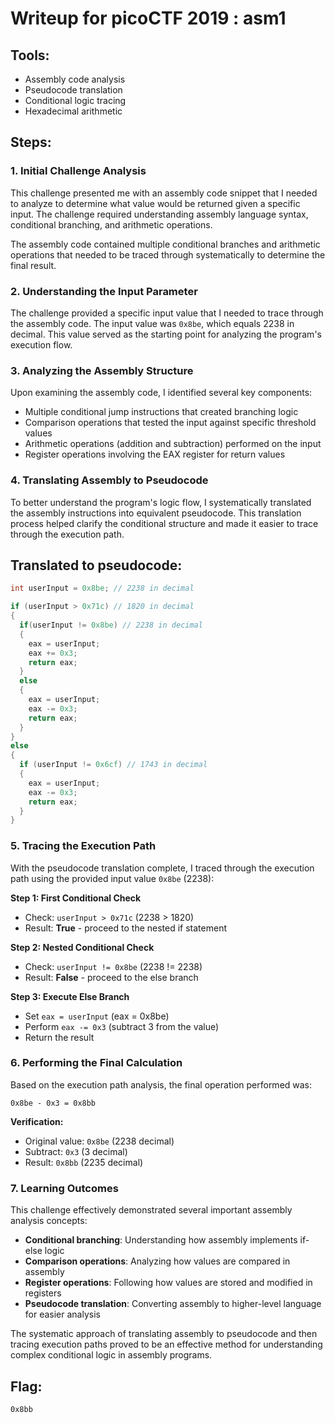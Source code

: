 # Writeup for picoCTF 2019 : asm1

## Tools:
- Assembly code analysis
- Pseudocode translation
- Conditional logic tracing
- Hexadecimal arithmetic

## Steps:

### 1. Initial Challenge Analysis
This challenge presented me with an assembly code snippet that I needed to analyze to determine what value would be returned given a specific input. The challenge required understanding assembly language syntax, conditional branching, and arithmetic operations.

The assembly code contained multiple conditional branches and arithmetic operations that needed to be traced through systematically to determine the final result.

### 2. Understanding the Input Parameter
The challenge provided a specific input value that I needed to trace through the assembly code. The input value was `0x8be`, which equals 2238 in decimal. This value served as the starting point for analyzing the program's execution flow.

### 3. Analyzing the Assembly Structure
Upon examining the assembly code, I identified several key components:
- Multiple conditional jump instructions that created branching logic
- Comparison operations that tested the input against specific threshold values
- Arithmetic operations (addition and subtraction) performed on the input
- Register operations involving the EAX register for return values

### 4. Translating Assembly to Pseudocode
To better understand the program's logic flow, I systematically translated the assembly instructions into equivalent pseudocode. This translation process helped clarify the conditional structure and made it easier to trace through the execution path.

## Translated to pseudocode:
```c
int userInput = 0x8be; // 2238 in decimal

if (userInput > 0x71c) // 1820 in decimal
{
  if(userInput != 0x8be) // 2238 in decimal
  {
    eax = userInput;
    eax += 0x3;
    return eax;
  }
  else
  {
    eax = userInput;
    eax -= 0x3;
    return eax;
  }
}
else
{
  if (userInput != 0x6cf) // 1743 in decimal
  {
    eax = userInput;
    eax -= 0x3;
    return eax;
  }
}
```

### 5. Tracing the Execution Path
With the pseudocode translation complete, I traced through the execution path using the provided input value `0x8be` (2238):

**Step 1: First Conditional Check**
- Check: `userInput > 0x71c` (2238 > 1820)
- Result: **True** - proceed to the nested if statement

**Step 2: Nested Conditional Check**
- Check: `userInput != 0x8be` (2238 != 2238)
- Result: **False** - proceed to the else branch

**Step 3: Execute Else Branch**
- Set `eax = userInput` (eax = 0x8be)
- Perform `eax -= 0x3` (subtract 3 from the value)
- Return the result

### 6. Performing the Final Calculation
Based on the execution path analysis, the final operation performed was:
```
0x8be - 0x3 = 0x8bb
```

**Verification:**
- Original value: `0x8be` (2238 decimal)
- Subtract: `0x3` (3 decimal)
- Result: `0x8bb` (2235 decimal)

### 7. Learning Outcomes
This challenge effectively demonstrated several important assembly analysis concepts:
- **Conditional branching**: Understanding how assembly implements if-else logic
- **Comparison operations**: Analyzing how values are compared in assembly
- **Register operations**: Following how values are stored and modified in registers
- **Pseudocode translation**: Converting assembly to higher-level language for easier analysis

The systematic approach of translating assembly to pseudocode and then tracing execution paths proved to be an effective method for understanding complex conditional logic in assembly programs.

## Flag:
```0x8bb```
